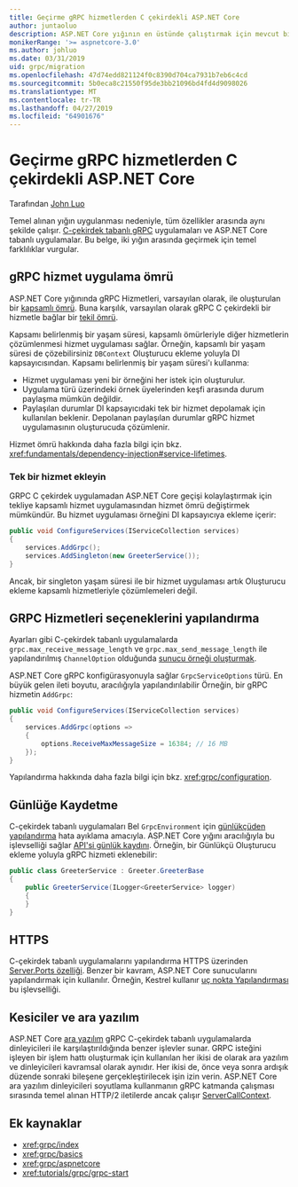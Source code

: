 ```yaml
---
title: Geçirme gRPC hizmetlerden C çekirdekli ASP.NET Core
author: juntaoluo
description: ASP.NET Core yığının en üstünde çalıştırmak için mevcut bir C çekirdek tabanlı gRPC uygulamayı taşımayı öğreneceksiniz.
monikerRange: '>= aspnetcore-3.0'
ms.author: johluo
ms.date: 03/31/2019
uid: grpc/migration
ms.openlocfilehash: 47d74edd821124f0c8390d704ca7931b7eb6c4cd
ms.sourcegitcommit: 5b0eca8c21550f95de3bb21096bd4fd4d9098026
ms.translationtype: MT
ms.contentlocale: tr-TR
ms.lasthandoff: 04/27/2019
ms.locfileid: "64901676"
---
```

# <a name="migrating-grpc-services-from-c-core-to-aspnet-core"></a>Geçirme gRPC hizmetlerden C çekirdekli ASP.NET Core

Tarafından [John Luo](https://github.com/juntaoluo)

Temel alınan yığın uygulanması nedeniyle, tüm özellikler arasında aynı şekilde çalışır. [C-çekirdek tabanlı gRPC](https://grpc.io/blog/grpc-stacks) uygulamaları ve ASP.NET Core tabanlı uygulamalar. Bu belge, iki yığın arasında geçirmek için temel farklılıklar vurgular.

## <a name="grpc-service-implementation-lifetime"></a>gRPC hizmet uygulama ömrü

ASP.NET Core yığınında gRPC Hizmetleri, varsayılan olarak, ile oluşturulan bir [kapsamlı ömrü](xref:fundamentals/dependency-injection#service-lifetimes). Buna karşılık, varsayılan olarak gRPC C çekirdekli bir hizmetle bağlar bir [tekil ömrü](xref:fundamentals/dependency-injection#service-lifetimes).

Kapsamı belirlenmiş bir yaşam süresi, kapsamlı ömürleriyle diğer hizmetlerin çözümlenmesi hizmet uygulaması sağlar. Örneğin, kapsamlı bir yaşam süresi de çözebilirsiniz `DBContext` Oluşturucu ekleme yoluyla DI kapsayıcısından. Kapsamı belirlenmiş bir yaşam süresi'ı kullanma:

* Hizmet uygulaması yeni bir örneğini her istek için oluşturulur.
* Uygulama türü üzerindeki örnek üyelerinden keşfi arasında durum paylaşma mümkün değildir.
* Paylaşılan durumlar DI kapsayıcıdaki tek bir hizmet depolamak için kullanılan beklenir. Depolanan paylaşılan durumlar gRPC hizmet uygulamasının oluşturucuda çözümlenir.

Hizmet ömrü hakkında daha fazla bilgi için bkz. <xref:fundamentals/dependency-injection#service-lifetimes>.

### <a name="add-a-singleton-service"></a>Tek bir hizmet ekleyin

GRPC C çekirdek uygulamadan ASP.NET Core geçişi kolaylaştırmak için tekliye kapsamlı hizmet uygulamasından hizmet ömrü değiştirmek mümkündür. Bu hizmet uygulaması örneğini DI kapsayıcıya ekleme içerir:

```csharp
public void ConfigureServices(IServiceCollection services)
{
    services.AddGrpc();
    services.AddSingleton(new GreeterService());
}
```

Ancak, bir singleton yaşam süresi ile bir hizmet uygulaması artık Oluşturucu ekleme kapsamlı hizmetleriyle çözümlemeleri değil.

## <a name="configure-grpc-services-options"></a>GRPC Hizmetleri seçeneklerini yapılandırma

Ayarları gibi C-çekirdek tabanlı uygulamalarda `grpc.max_receive_message_length` ve `grpc.max_send_message_length` ile yapılandırılmış `ChannelOption` olduğunda [sunucu örneği oluşturmak](https://grpc.io/grpc/csharp/api/Grpc.Core.Server.html#Grpc_Core_Server__ctor_System_Collections_Generic_IEnumerable_Grpc_Core_ChannelOption__).

ASP.NET Core gRPC konfigürasyonuyla sağlar `GrpcServiceOptions` türü. En büyük gelen ileti boyutu, aracılığıyla yapılandırılabilir Örneğin, bir gRPC hizmetin `AddGrpc`:

```csharp
public void ConfigureServices(IServiceCollection services)
{
    services.AddGrpc(options =>
    {
        options.ReceiveMaxMessageSize = 16384; // 16 MB
    });
}
```

Yapılandırma hakkında daha fazla bilgi için bkz. <xref:grpc/configuration>.

## <a name="logging"></a>Günlüğe Kaydetme

C-çekirdek tabanlı uygulamaları Bel `GrpcEnvironment` için [günlükçüden yapılandırma](https://grpc.io/grpc/csharp/api/Grpc.Core.GrpcEnvironment.html?q=size#Grpc_Core_GrpcEnvironment_SetLogger_Grpc_Core_Logging_ILogger_) hata ayıklama amacıyla. ASP.NET Core yığını aracılığıyla bu işlevselliği sağlar [API'si günlük kaydını](xref:fundamentals/logging/index). Örneğin, bir Günlükçü Oluşturucu ekleme yoluyla gRPC hizmeti eklenebilir:

```csharp
public class GreeterService : Greeter.GreeterBase
{
    public GreeterService(ILogger<GreeterService> logger)
    {
    }
}
```

## <a name="https"></a>HTTPS

C-çekirdek tabanlı uygulamalarını yapılandırma HTTPS üzerinden [Server.Ports özelliği](https://grpc.io/grpc/csharp/api/Grpc.Core.Server.html#Grpc_Core_Server_Ports). Benzer bir kavram, ASP.NET Core sunucularını yapılandırmak için kullanılır. Örneğin, Kestrel kullanır [uç nokta Yapılandırması](xref:fundamentals/servers/kestrel#endpoint-configuration) bu işlevselliği.

## <a name="interceptors-and-middleware"></a>Kesiciler ve ara yazılım

ASP.NET Core [ara yazılım](xref:fundamentals/middleware/index) gRPC C-çekirdek tabanlı uygulamalarda dinleyicileri ile karşılaştırıldığında benzer işlevler sunar. GRPC isteğini işleyen bir işlem hattı oluşturmak için kullanılan her ikisi de olarak ara yazılım ve dinleyicileri kavramsal olarak aynıdır. Her ikisi de, önce veya sonra ardışık düzende sonraki bileşene gerçekleştirilecek işin izin verin. ASP.NET Core ara yazılım dinleyicileri soyutlama kullanmanın gRPC katmanda çalışması sırasında temel alınan HTTP/2 iletilerde ancak çalışır [ServerCallContext](https://grpc.io/grpc/csharp/api/Grpc.Core.ServerCallContext.html).

## <a name="additional-resources"></a>Ek kaynaklar

* <xref:grpc/index>
* <xref:grpc/basics>
* <xref:grpc/aspnetcore>
* <xref:tutorials/grpc/grpc-start>
